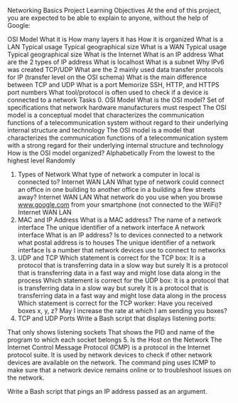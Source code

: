 Networking Basics Project
Learning Objectives
At the end of this project, you are expected to be able to explain to anyone, without the help of Google:

OSI Model
What it is
How many layers it has
How it is organized
What is a LAN
Typical usage
Typical geographical size
What is a WAN
Typical usage
Typical geographical size
What is the Internet
What is an IP address
What are the 2 types of IP address
What is localhost
What is a subnet
Why IPv6 was created
TCP/UDP
What are the 2 mainly used data transfer protocols for IP (transfer level on the OSI schema)
What is the main difference between TCP and UDP
What is a port
Memorize SSH, HTTP, and HTTPS port numbers
What tool/protocol is often used to check if a device is connected to a network
Tasks
0. OSI Model
What is the OSI model?
Set of specifications that network hardware manufacturers must respect
The OSI model is a conceptual model that characterizes the communication functions of a telecommunication system without regard to their underlying internal structure and technology
The OSI model is a model that characterizes the communication functions of a telecommunication system with a strong regard for their underlying internal structure and technology
How is the OSI model organized?
Alphabetically
From the lowest to the highest level
Randomly
1. Types of Network
What type of network a computer in local is connected to?
Internet
WAN
LAN
What type of network could connect an office in one building to another office in a building a few streets away?
Internet
WAN
LAN
What network do you use when you browse www.google.com from your smartphone (not connected to the WiFi)?
Internet
WAN
LAN
2. MAC and IP Address
What is a MAC address?
The name of a network interface
The unique identifier of a network interface
A network interface
What is an IP address?
Is to devices connected to a network what postal address is to houses
The unique identifier of a network interface
Is a number that network devices use to connect to networks
3. UDP and TCP
Which statement is correct for the TCP box:
It is a protocol that is transferring data in a slow way but surely
It is a protocol that is transferring data in a fast way and might lose data along in the process
Which statement is correct for the UDP box:
It is a protocol that is transferring data in a slow way but surely
It is a protocol that is transferring data in a fast way and might lose data along in the process
Which statement is correct for the TCP worker:
Have you received boxes x, y, z?
May I increase the rate at which I am sending you boxes?
4. TCP and UDP Ports
Write a Bash script that displays listening ports:

That only shows listening sockets
That shows the PID and name of the program to which each socket belongs
5. Is the Host on the Network
The Internet Control Message Protocol (ICMP) is a protocol in the Internet protocol suite. It is used by network devices to check if other network devices are available on the network. The command ping uses ICMP to make sure that a network device remains online or to troubleshoot issues on the network.

Write a Bash script that pings an IP address passed as an argument.
